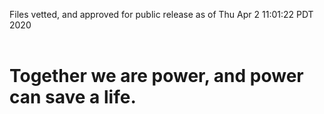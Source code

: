 Files vetted, and approved for public release as of Thu Apr  2 11:01:22 PDT 2020<br><br><h1>Together we are power, and power can save a life.</h1>
